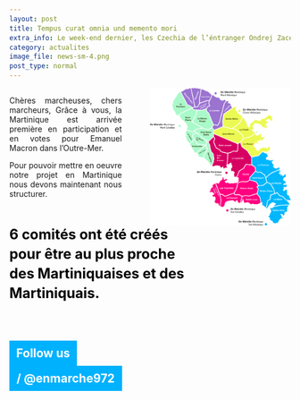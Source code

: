 ```yaml
---
layout: post
title: Tempus curat omnia und memento mori
extra_info: Le week-end dernier, les Czechia de l’éntranger Ondrej Zacek is superb!
category: actualites
image_file: news-sm-4.png
post_type: normal
---
```

<style>
	#left-part {
		width: 40%;
		float: left;
	}
	
	#right-part {
		width: 50%;
		float: right;
	}
	
	#right-part img {
		width: 500px;
	}
	
	#left-part p {
		text-align: justify;
	}
	
	.text-bold {
		font-size: 25px;
		font-weight: bolder;
		color: black;
		text-align: left !important;
		line-height: 35px;
		width: 342px;
		margin-top: 47px;
		margin-bottom: 67px;
	}
	
	.blue-highlited {
		display: block;
		background: #00b1fe;
		color: white;
		text-align: center;
		padding: 10px;
	}
	
	.follow {
		width: 50%;
	}
	
	.clearfix {
		clear: both;
	}
	
	
  	@media screen and (max-width: 700px) {
  		#left-part {
  			float: none;
  			width: 100%;
  		}
  		
  		#right-part {
  			float: none;
  			width: 100%;
  		}
  		
  		#right-part img {
  			width: 100%;
  		}
  		
  		.text-bold {
  			width: 100%;
  		}
  	}
</style>
<section id="article-body">
	<div id="left-part">
		<p>Chères marcheuses, chers marcheurs, Grâce à vous, la Martinique est arrivée première en participation et en votes pour Emanuel Macron dans l’Outre-Mer.</p>
		<p>Pour pouvoir mettre en oeuvre notre projet en Martinique nous devons maintenant nous structurer.</p>
		<p class='text-bold'>6 comités ont été créés pour être au plus proche des Martiniquaises et des Martiniquais.</p>
		<h1 class="hidden-small">
			<span class="blue-highlited follow">Follow us</span>
			<span class="blue-highlited">
				<i class="fa fa-facebook"></i>
				<i class="fa fa-instagram"></i>
				<i class="fa fa-twitter"></i>
				/ @enmarche972
			</span>
		</h1>
	</div>
	<div id="right-part">
		<img src="/images/map-article-3.png" />
	</div>
	<div class="clearfix"></div>
</section>